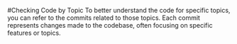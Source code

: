 #Checking Code by Topic
To better understand the code for specific topics, you can refer to the commits related to those topics. Each commit represents changes made to the codebase, often focusing on specific features or topics. 
